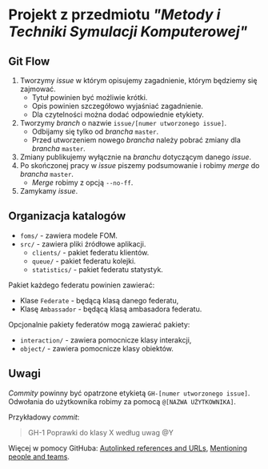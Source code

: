 # Projekt z przedmiotu _"Metody i Techniki Symulacji Komputerowej"_

## Git Flow

1. Tworzymy _issue_ w którym opisujemy zagadnienie, którym będziemy się zajmować.
    * Tytuł powinien być możliwie krótki.
    * Opis powinien szczegółowo wyjaśniać zagadnienie.
    * Dla czytelności można dodać odpowiednie etykiety.
2. Tworzymy _branch_ o nazwie `issue/[numer utworzonego issue]`.
    * Odbijamy się tylko od _brancha_ `master`.
    * Przed utworzeniem nowego _brancha_ należy pobrać zmiany dla _brancha_ `master`.
3. Zmiany publikujemy wyłącznie na _branchu_ dotyczącym danego _issue_.
4. Po skończonej pracy w _issue_ piszemy podsumowanie i robimy _merge_ do _brancha_ `master`.
    * _Merge_ robimy z opcją `--no-ff`.
5. Zamykamy _issue_.

## Organizacja katalogów

* `foms/` - zawiera modele FOM.
* `src/` - zawiera pliki źródłowe aplikacji.
    * `clients/` - pakiet federatu klientów.
    * `queue/` - pakiet federatu kolejki.
    * `statistics/` - pakiet federatu statystyk.

Pakiet każdego federatu powinien zawierać:
* Klase `Federate` - będącą klasą danego federatu,
* Klasę `Ambassador` - będącą klasą ambasadora federatu.

Opcjonalnie pakiety federatów mogą zawierać pakiety:
* `interaction/` - zawiera pomocnicze klasy interakcji,
* `object/` - zawiera pomocnicze klasy obiektów.

## Uwagi
_Commity_ powinny być opatrzone etykietą `GH-[numer utworzonego issue]`. Odwołania do użytkownika robimy za pomocą `@[NAZWA UŻYTKOWNIKA]`.

Przykładowy _commit_:

> GH-1 Poprawki do klasy X według uwag @Y

Więcej w pomocy GitHuba: [Autolinked references and URLs](https://help.github.com/articles/autolinked-references-and-urls/), [Mentioning people and teams](https://help.github.com/articles/basic-writing-and-formatting-syntax/#mentioning-people-and-teams).
